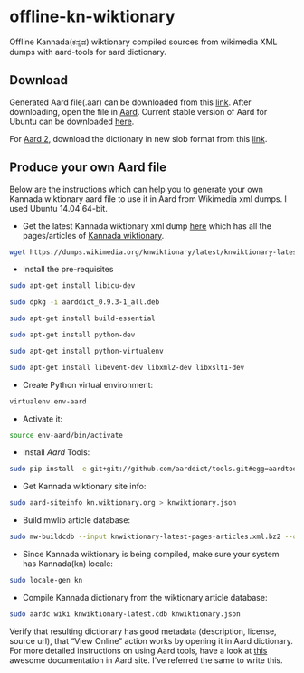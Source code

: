 # offline-kn-wiktionary
Offline Kannada(ಕನ್ನಡ) wiktionary compiled sources from wikimedia XML dumps with aard-tools for aard dictionary.

## Download
Generated Aard file(.aar) can be downloaded from this [link](http://goo.gl/8RIy2V). After downloading, open the file in [Aard](http://aarddict.org/). Current stable version of Aard for Ubuntu can be downloaded [here](http://dl.aarddict.org/1dlemAz).

For [Aard 2](http://aarddict.org/), download the dictionary in new slob format from this [link](http://goo.gl/nVweNJ).

## Produce your own Aard file
Below are the instructions which can help you to generate your own Kannada wiktionary aard file to use it in Aard from Wikimedia xml dumps. I used Ubuntu 14.04 64-bit.

* Get the latest Kannada wiktionary xml dump [here](https://dumps.wikimedia.org/knwiktionary/latest/knwiktionary-latest-pages-articles.xml.bz2) which has all the pages/articles of [Kannada wiktionary](http://kn.wiktionary.org/).
```bash
wget https://dumps.wikimedia.org/knwiktionary/latest/knwiktionary-latest-pages-articles.xml.bz2
```
* Install the pre-requisites
```bash
sudo apt-get install libicu-dev

sudo dpkg -i aarddict_0.9.3-1_all.deb 

sudo apt-get install build-essential

sudo apt-get install python-dev

sudo apt-get install python-virtualenv

sudo apt-get install libevent-dev libxml2-dev libxslt1-dev
```
* Create Python virtual environment:
```bash
virtualenv env-aard
```
* Activate it:
```bash
source env-aard/bin/activate
```
* Install _Aard_ Tools:
```bash
sudo pip install -e git+git://github.com/aarddict/tools.git#egg=aardtools
```
* Get Kannada wiktionary site info:
```bash
sudo aard-siteinfo kn.wiktionary.org > knwiktionary.json
```
* Build mwlib article database:
```bash
sudo mw-buildcdb --input knwiktionary-latest-pages-articles.xml.bz2 --output knwiktionary-latest.cdb
```
* Since Kannada wiktionary is being compiled, make sure your system has Kannada(kn) locale:
```bash
sudo locale-gen kn
```
* Compile Kannada dictionary from the wiktionary article database:
```bash
sudo aardc wiki knwiktionary-latest.cdb knwiktionary.json
```
Verify that resulting dictionary has good metadata (description, license, source url), that “View Online” action works by opening it in Aard dictionary. For more detailed instructions on using Aard tools, have a look at [this](http://aarddict.org/aardtools/doc/aardtools.html) awesome documentation in Aard site. I've referred the same to write this.
